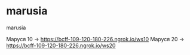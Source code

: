 # marusia
 marusia

Маруся 10 -> https://bcff-109-120-180-226.ngrok.io/ws10
Маруся 20 -> https://bcff-109-120-180-226.ngrok.io/ws20